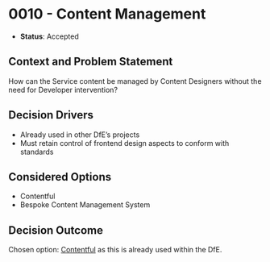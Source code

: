 # 0010 - Content Management

* **Status**: Accepted

## Context and Problem Statement

How can the Service content be managed by Content Designers without the need for Developer intervention?

## Decision Drivers

* Already used in other DfE’s projects
* Must retain control of frontend design aspects to conform with standards

## Considered Options

* Contentful
* Bespoke Content Management System

## Decision Outcome

Chosen option: [Contentful](https://github.com/features/actions) as this is already used within the DfE.